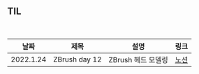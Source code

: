 ## TIL

<br/>

| 날짜 | 제목  | 설명              | 링크     |
| ---- | ----- | ----------------- | -------- |
| 2022.1.24 | ZBrush day 12 | ZBrush 헤드 모델링 | [노션](https://plaid-breakfast-07b.notion.site/ZBrush-day-12-9b1876a8c210438d8abd929cf48988c3) |
